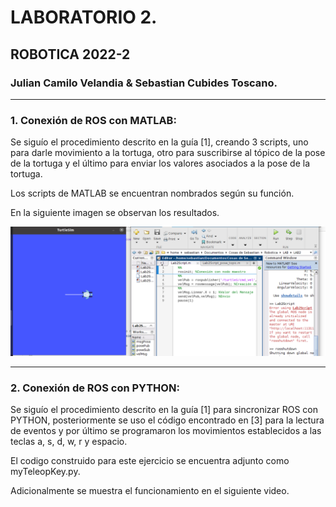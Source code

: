 # LABORATORIO 2.
## ROBOTICA 2022-2
### Julian Camilo Velandia & Sebastian Cubides Toscano.
***
### 1. Conexión de ROS con MATLAB:

Se siguío el procedimiento descrito en la guía [1], creando 3 scripts, uno para darle movimiento a la tortuga, otro para suscribirse al tópico de la pose de la tortuga y el último para enviar los valores asociados a la pose de la tortuga. 

Los scripts de MATLAB se encuentran nombrados según su función.

En la siguiente imagen se observan los resultados.

![SSTurtleMatlab](SSTurtleMatlab.png)
***
### 2. Conexión de ROS con PYTHON:

Se siguío el procedimiento descrito en la guía [1] para sincronizar ROS con PYTHON, posteriormente se uso el código encontrado en [3] para la lectura de eventos y por último se programaron los movimientos establecidos a las teclas a, s, d, w, r y espacio.

El codigo construido para este ejercicio se encuentra adjunto como myTeleopKey.py.

Adicionalmente se muestra el funcionamiento en el siguiente video.


